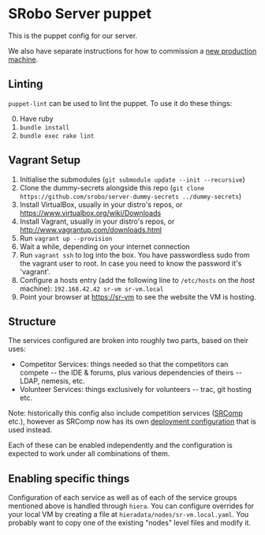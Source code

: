 # SRobo Server puppet

This is the puppet config for our server.

We also have separate instructions for how to commission a
[new production machine](./new-machine.md).

## Linting

`puppet-lint` can be used to lint the puppet. To use it do these things:

0. Have ruby
1. `bundle install`
2. `bundle exec rake lint`

## Vagrant Setup

1. Initialise the submodules (`git submodule update --init --recursive`)
2. Clone the dummy-secrets alongside this repo (`git clone https://github.com/srobo/server-dummy-secrets ../dummy-secrets`)
3. Install VirtualBox, usually in your distro's repos, or https://www.virtualbox.org/wiki/Downloads
4. Install Vagrant, usually in your distro's repos, or http://www.vagrantup.com/downloads.html
5. Run `vagrant up --provision`
6. Wait a while, depending on your internet connection
7. Run `vagrant ssh` to log into the box. You have passwordless sudo from the
   vagrant user to root. In case you need to know the password it's 'vagrant'.
8. Configure a hosts entry (add the following line to `/etc/hosts` on the
   *host* machine): `192.168.42.42 sr-vm sr-vm.local`
9. Point your browser at <https://sr-vm> to see the website the VM is hosting.

## Structure

The services configured are broken into roughly two parts, based on their
uses:

 - Competitor Services: things needed so that the competitors can compete -- the
   IDE & forums, plus various dependencies of theirs -- LDAP, nemesis, etc.
 - Volunteer Services: things exclusively for volunteers -- trac, git hosting
   etc.

Note: historically this config also include competition services ([SRComp][srcomp]
etc.), however as SRComp now has its own [deployment configuration][srcomp-puppet]
that is used instead.

Each of these can be enabled independently and the configuration is expected to
work under all combinations of them.

[srcomp]: https://github.com/PeterJCLaw/srcomp
[srcomp-puppet]: https://github.com/PeterJCLaw/srcomp-puppet

## Enabling specific things

Configuration of each service as well as of each of the service groups mentioned
above is handled through `hiera`. You can configure overrides for your local VM
by creating a file at `hieradata/nodes/sr-vm.local.yaml`. You probably want to
copy one of the existing "nodes" level files and modify it.

